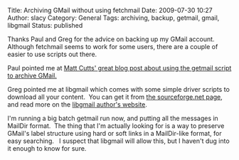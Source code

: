 Title: Archiving GMail without using fetchmail
Date: 2009-07-30 10:27
Author: slacy
Category: General
Tags: archiving, backup, getmail, gmail, libgmail
Status: published

Thanks Paul and Greg for the advice on backing up my GMail account. 
Although fetchmail seems to work for some users, there are a couple of
easier to use scripts out there.

Paul pointed me at [Matt Cutts' great blog post about using the getmail
script to archive
GMail.](http://www.mattcutts.com/blog/backup-gmail-in-linux-with-getmail/)

Greg pointed me at libgmail which comes with some simple driver scripts
to download all your content.  You can get it from [the sourceforge.net
page](http://libgmail.sourceforge.net), and read more on the [libgmail
author's website](http://words.rancidbacon.com).

I'm running a big batch getmail run now, and putting all the messages in
MailDir format.  The thing that I'm actually looking for is a way to
preserve GMail's label structure using hard or soft links in a
MailDir-like format, for easy searching.   I suspect that libgmail will
allow this, but I haven't dug into it enough to know for sure.
